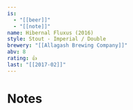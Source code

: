 ```yaml
---
is:
  - "[[beer]]"
  - "[[note]]"
name: Hibernal Fluxus (2016)
style: Stout - Imperial / Double
brewery: "[[Allagash Brewing Company]]"
abv: 8
rating: 👍
last: "[[2017-02]]"
---
```

# Notes

